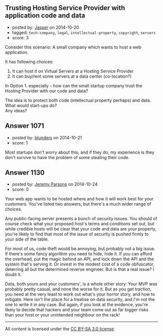 ## Trusting Hosting Service Provider with application code and data

- posted by: [Jasper](https://stackexchange.com/users/947165/jasper) on 2014-10-20
- tagged: `tech-company`, `legal`, `intellectual-property`, `copyright`, `servers`
- score: 3

<p>Consider this scenario: A small company which wants to host a web application.</p>

<p>It has following choices:<br> </p>

<ol>
<li>It can host it on Virtual Servers at a Hosting Service Provider<br> </li>
<li>It can buy/rent some servers at a data center (co-location?)</li>
</ol>

<p>In Option 1. especially - how can the small startup company trust the Hosting Provider with our code and data?</p>

<p>The idea is to protect both code (intellectual property perhaps) and data. What would start-ups do?<br />
Any ideas?</p>



## Answer 1071

- posted by: [blunders](https://stackexchange.com/users/216182/blunders) on 2014-10-21
- score: 1

<p>Most startups don't worry about this, and if they do, my experience is they don't survive to have the problem of some stealing their code.</p>



## Answer 1130

- posted by: [Jeremy Parsons](https://stackexchange.com/users/497810/jeremy-parsons) on 2014-10-24
- score: 0

<p>Your web app wants to be hosted where and how it will work best for your customers. You've listed two answers, but there's a much wider range of choices.</p>

<p>Any public-facing server presents a bunch of security issues. You should of course check what your proposed host's terms and conditions set out, but while credible hosts will be clear that your code and data are your property, you're likely to find that most of the issue of security is pushed firmly to your side of the table.</p>

<p>For most of us, code theft would be annoying, but probably not a big issue. If there's some fancy algorithm you need to hide, hide it. If you can afford the overhead, put the magic behind an API, and lock down the API and the system that's serving it. Or invest in the modest cost of a code obfuscator, deterring all but the determined reverse engineer. But is that a real issue? I doubt it.</p>

<p>Data, both yours and your customers', is a whole other story. Your MVP was probably pretty casual, and none the worse for it. But as you get traction, you need at the very least to work out what's your horror story, and how to mitigate. Here isn't the place for a treatise on data security, and I'm not the one to write it in any case. But again, if you look at the evidence, you're likely to decide that hackers and your team come out as far bigger risks than your host or your unintended neighbour on the rack!</p>




---

All content is licensed under the [CC BY-SA 3.0 license](https://creativecommons.org/licenses/by-sa/3.0/).

